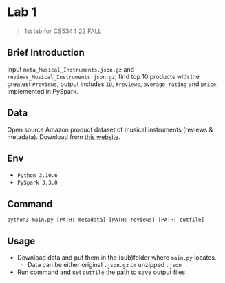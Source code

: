 # Lab 1
> 1st lab for CS5344 22 FALL
## Brief Introduction
Input `meta_Musical_Instruments.json.gz` and `reviews_Musical_Instruments.json.gz`, find top 10 products with the greatest `#reviews`, output includes `ID`, `#reviews`, `average rating` and `price`. Implemented in PySpark. 
## Data
Open source Amazon product dataset of musical instruments (reviews & metadata). Download from [this website](http://jmcauley.ucsd.edu/data/amazon/links.html). 
## Env
- `Python 3.10.6`
- `PySpark 3.3.0`
## Command
```shell
python3 main.py [PATH: metadata] [PATH: reviews] [PATH: outfile]
```
## Usage
- Download data and put them in the (sub)folder where `main.py` locates. 
  - Data can be either original `.json.gz` or unzipped `.json`
- Run command and set `outfile` the path to save output files
